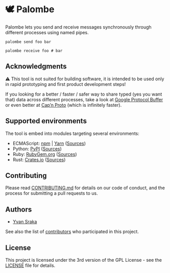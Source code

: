 <!-- cargo-sync-readme start -->

🕊️ Palombe
=========

Palombe lets you send and receive messages synchronously through
different processes using named pipes.

```shell
palombe send foo bar
```

```shell
palombe receive foo # bar
```

Acknowledgments
---------------

:warning: This tool is not suited for building software, it is intended to
be used only in rapid prototyping and first product development steps!

If you looking for a better / faster / safer way to share typed (yes you
want that) data across different processes, take a look at
[Google Protocol Buffer](https://developers.google.com/protocol-buffers/)
or even better at [Cap’n Proto](https://capnproto.org/) (which is
infinitely faster).

Supported environments
----------------------

The tool is embed into modules targeting several environments:

-   ECMAScript: [npm](https://www.npmjs.com/package/palombe) \|
    [Yarn](https://yarnpkg.com/fr/package/palombe)
    ([Sources](https://github.com/yvan-sraka/palombe-node))
-   Python: [PyPI](https://pypi.org/project/palombe/)
    ([Sources](https://github.com/yvan-sraka/palombe-python))
-   Ruby: [RubyGem.org](https://rubygems.org/gems/palombe)
    ([Sources](https://github.com/yvan-sraka/palombe-ruby))
-   Rust: [Crates.io](https://crates.io/crates/palombe)
    ([Sources](https://github.com/yvan-sraka/palombe-rust))

Contributing
------------

Please read
[CONTRIBUTING.md](https://github.com/yvan-sraka/Palombe/blob/master/CONTRIBUTING.md)
for details on our code of conduct, and the process for submitting a pull
requests to us.

Authors
-------

-   [Yvan Sraka](https://github.com/yvan-sraka)

See also the list of
[contributors](https://github.com/yvan-sraka/Palombe/graphs/contributors)
who participated in this project.

License
-------

This project is licensed under the 3rd version of the GPL License - see the
[LICENSE](https://github.com/yvan-sraka/Palombe/blob/master/LICENSE)
file for details.

<!-- cargo-sync-readme end -->
